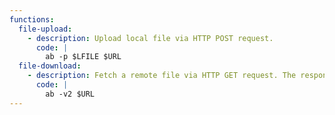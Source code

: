 ```yaml
---
functions:
  file-upload:
    - description: Upload local file via HTTP POST request.
      code: |
        ab -p $LFILE $URL
  file-download:
    - description: Fetch a remote file via HTTP GET request. The response is returned as part of the verbose output of the program with some limitations on the length.
      code: |
        ab -v2 $URL
---
```


